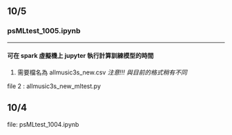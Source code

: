 ## 10/5  
  ### psMLtest_1005.ipynb
  ***
  #### 可在 spark 虛擬機上 jupyter 執行計算訓練模型的時間
  1. 需要檔名為 allmusic3s_new.csv _注意!!! 與目前的格式稍有不同_ 
  
file 2 : allmusic3s_new_mltest.py

## 10/4 
file: psMLtest_1004.ipynb

